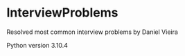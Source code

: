# InterviewProblems
Resolved most common interview problems by Daniel Vieira

Python version 3.10.4
